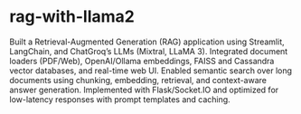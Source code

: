 # rag-with-llama2
Built a Retrieval-Augmented Generation (RAG) application using Streamlit, LangChain, and ChatGroq’s LLMs (Mixtral, LLaMA 3). Integrated document loaders (PDF/Web), OpenAI/Ollama embeddings, FAISS and Cassandra vector databases, and real-time web UI. Enabled semantic search over long documents using chunking, embedding, retrieval, and context-aware answer generation. Implemented with Flask/Socket.IO and optimized for low-latency responses with prompt templates and caching.
